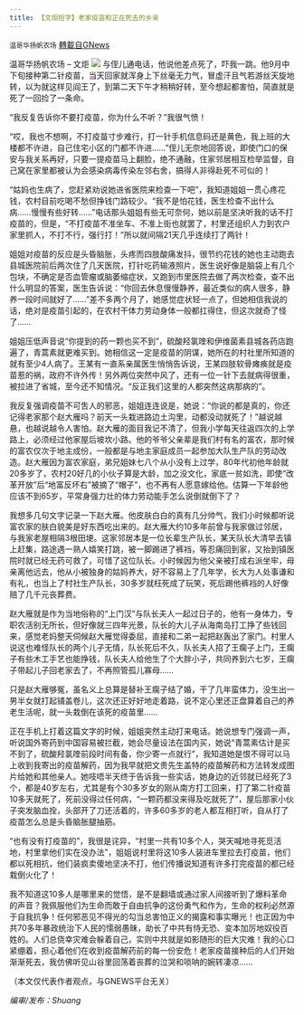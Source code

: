 ```yaml
---
title: 【文炬拾字】老家疫苗和正在死去的乡亲
---
```

`温哥华扬帆农场` [轉載自GNews](https://gnews.org/zh-hans/1597197/)

温哥华扬帆农场 – 文炬
![](https://assets.gnews.org/wp-content/uploads/2021/08/专栏图-scaled.jpg)
与侄儿通电话，他说他差点死了，吓我一跳。他9月中下旬接种第二针疫苗，当天回家就浑身上下丝毫无力气，冒虚汗且气若游丝天旋地转，以为就这样见阎王了，到第二天下午才稍稍好转，至今想起都害怕，简直就是死了一回捡了一条命。

“我反复告诉你不要打疫苗，你为什么不听？”我很气愤！

“哎，我也不想啊，不打疫苗寸步难行，打一针手机信息码还是黄色，我上班的大楼都不许进，自己住宅小区的门都不许进……”侄儿无奈地回答说，即使门口的保安与我关系再好，只要一提疫苗马上翻脸，绝不通融，住家邻居相互检举监督，自己窝在家里都被认为会感染病毒传染左邻右舍，搞得人非得赴死不可似的！

“姑妈也生病了，您赶紧劝说她进省医院来检查一下吧”，我知道姐姐一贯心疼花钱，农村目前吃喝不愁但挣钱门路较少。“我不是怕花钱，医生检查不出什么病……慢慢有些好转……”电话那头姐姐有些无可奈何，她以前是坚决听我的话不打疫苗的，但是，“不打疫苗不准坐车、不准上街也就罢了，村里还组织人力到农户家里抓人，不打不行，强行打！”所以就间隔21天几乎连续打了两针！

姐姐对疫苗的反应是头昏脑胀，头疼而四肢酸痛发抖，很节约花钱的她也主动跑去县城医院前后两次住了几天医院，打针吃药输液照片，医生说好像是脑袋上有几个包块，不确定是否血管瘤或脑萎缩症状，又跑到市里医院去做了两次检查，查不出什么明显的答案，医生告诉说：“你回去休息慢慢静养，最近类似的病人很多，静养一段时间就好了……”差不多两个月了，她感觉症状轻一点了，但她相信我说的话，绝对是疫苗引起的，在农村干体力劳动身体一般都扛得住，但这次就奇了怪了……

姐姐压低声音说“你提到的药一颗也买不到”，硫酸羟氯喹和伊维菌素县城各药店跑遍了，青蒿素就更难买到。她相信这一定是疫苗的阴谋，她所在的村社里所知道的就有至少4人病了。王某有一直系亲属医生悄悄告诉说，王某四肢软骨瘫痪就是疫苗惹的祸，政府不许外传！另外两位突然中风了，还有一位一针下去就病得很重，被拉进了省城，至今还不知情况。“反正我们这里的人都突然这病那病的”。

我反复强调疫苗不可吿人的邪恶，姐姐连连说是，她说：“你说的都是真的，你还记得老家那个赵大雁吗？前天一头栽进路边土沟里，动都没动就死了！”越说越悬，也越说越令人害怕。赵大雁的面目我记不清了，但我小学每天往返四次的上学路上，必须经过他家屋后坡坎小路。他的爷爷父亲辈是我们村有名的富农，那时候的富农仅次于地主成份，一般都是与地主家庭成员一起参加大队生产队的劳动改造。赵大雁因为富农家庭，弟兄姐妹七八个从小没有上过学，80年代初他年龄就20多岁了，农村20好几的小伙子算是大龄，加之没文化，家底一贫如洗，即使“改革开放”后“地富反坏右”被摘了“帽子”，也不再有人愿意嫁给他。估算一下年龄他应该不到65岁，平常身强力壮的体力劳动能手怎么说倒就倒下了？

我想多几句文字记录一下赵大雁。他皮肤白白的真有几分帅气，我们小时候都听说富农家的肤白貌美是好东西吃出来的。赵大雁大约10多年前曾与我家做过邻居，与我家老屋相隔3根田埂。这家邻居本是一位长辈生产队长，某天队长大清早去镇上赶集，路途遇一熟人嬉笑打跳，被一脚踢进了裤裆，等忍痛回到家，又抬到镇医院时就已经无药可救了，可惜了这位队长。小时候因为他父亲被打成右派坐牢，母亲离他远去，他从小被独身的姑妈养大，好不容易上了几年学，长大为人处事谦和有礼，也当上了村社生产队长，30多岁就枉死成了玩笑，死后踢他裤裆的人好像赔了几千元丧葬费。

赵大雁就是作为当地俗称的“上门汉”与队长夫人一起过日子的，他有一身体力，专职农活别无所长，但好像就三四年光景，队长的大儿子从海南岛打工挣了些钱回来，感觉老妈整天伺候赵大雁觉得委屈，直接和二弟一起把赵轰出了家门。村里人说这也难怪队长的两个儿子无情，队长死后不久，队长夫人招了王瘸子上门，王瘸子有些木工手艺也能挣钱，队长夫人给他生了个大胖小子，共同养到六七岁，王瘸子带起儿子回老家去了，不再照管孤儿寡母……

只是赵大雁够冤，虽名义上总算是替补王瘸子结了婚，干了几年蛮体力，没生出一男半女就打起铺盖卷儿，这次还正好好地走着路，说不定心里还正盘算着自己的养老生活呢，就一头栽倒在该死的疫苗里……

正在手机上打着这篇文字的时候，姐姐突然主动打来电话。她说想专门强调一声，听说国外寄药到中国容易被拦截，她会尽量设法在国内买，她说“青蒿素估计是买不到了，硫酸羟氯喹前段时间有备，你少寄一点就行”，我知道她是恨不得可以马上收到我寄出的疫苗解药，因为我早就把文贵先生盖特的疫苗解药和方法转发成图片给她和其他亲人。她吱唔半天终于告诉我一些实话，她身边的近邻就已经死了3个，都是40岁左右，尤其是有个30多岁女的刚从南方打工回来，打了第二针疫苗10多天就死了，死前没得过任何病，“一颗药都没来得及吃就死了”，屋后那家小伙子突发脑血拴，头部开了刀还活着的，许多60多岁的老人都互相打听，自从打了疫苗怎么总是头昏脑胀腿抽筋。

“也有没有打疫苗的”，我很是诧异，“村里一共有10多个人，哭天喊地寻死觅活地，村里拿他们实在没办法”，姐姐说村里将这10多人装进车里拉去打疫苗，他们都以死相抗，他们装疯卖傻地坚决不打，他们传播说知道有许多打完疫苗的都已经栽倒火化了！

我不知道这10多人是哪里来的觉悟，是不是翻墙或通过家人间接听到了爆料革命的声音？我佩服他们为生命而敢于自由抗争的这份勇气和作为，生命的权利必然源于自我抗争！任何邪恶见不得光的勾当总害怕正义的揭露和事实曝光！也正因为中共70多年暴政统治下人民的懦弱愚昧，助长了中共有恃无恐、变本加厉地奴役百姓的。人们总侥幸灾难会躲着自己，实则中共就是如影随形的巨大灾难！我的心口紧绷着，担心着他们在收到疫苗解药前的每一份安危！老家疫苗接种后的人们开始渐渐死去，我仿佛听见山谷里回荡着丧葬的泣哭和唢呐的婉转凄凉……

（本文仅代表作者观点，与GNEWS平台无关）

*编审/发布：Shuang*
